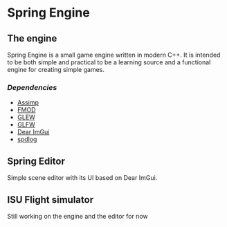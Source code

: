 # Spring Engine

## **The engine**

Spring Engine is a small game engine written in modern C++. It is intended to be both simple and practical to be a learning source and a functional engine for creating simple games.

### *Dependencies*
+ [Assimp](http://assimp.org/)
+ [FMOD](https://www.fmod.com/)
+ [GLEW](https://github.com/nigels-com/glew)
+ [GLFW](https://www.glfw.org/)
+ [Dear ImGui](https://github.com/ocornut/imgui)
+ [spdlog](https://github.com/gabime/spdlog)

## **Spring Editor**

Simple scene editor with its UI based on Dear ImGui.

## **ISU Flight simulator**

Still working on the engine and the editor for now
